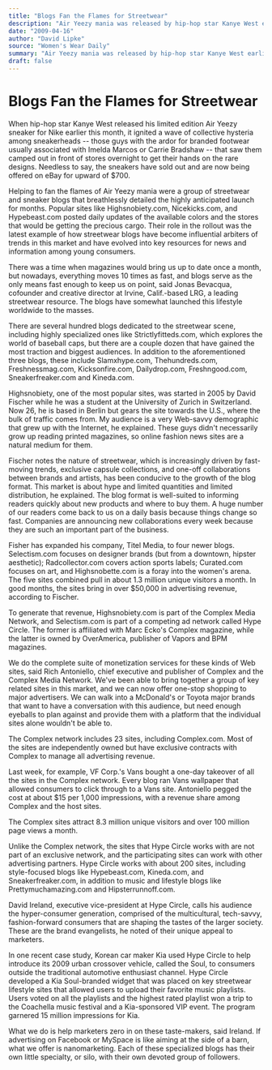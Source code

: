 ```yaml
---
title: "Blogs Fan the Flames for Streetwear"
description: "Air Yeezy mania was released by hip-hop star Kanye West earlier this month. The sneakers have sold out and are now being offered on eBay for upward of $700. Streetwear blogs have become influential ar..."
date: "2009-04-16"
author: "David Lipke"
source: "Women's Wear Daily"
summary: "Air Yeezy mania was released by hip-hop star Kanye West earlier this month. The sneakers have sold out and are now being offered on eBay for upward of $700. Streetwear blogs have become influential arbiters of trends in this market."
draft: false
---
```


# Blogs Fan the Flames for Streetwear

When hip-hop star Kanye West released his limited edition Air Yeezy sneaker for Nike earlier this month, it ignited a wave of collective hysteria among sneakerheads -- those guys with the ardor for branded footwear usually associated with Imelda Marcos or Carrie Bradshaw -- that saw them camped out in front of stores overnight to get their hands on the rare designs. Needless to say, the sneakers have sold out and are now being offered on eBay for upward of $700.

Helping to fan the flames of Air Yeezy mania were a group of streetwear and sneaker blogs that breathlessly detailed the highly anticipated launch for months. Popular sites like Highsnobiety.com, Nicekicks.com, and Hypebeast.com posted daily updates of the available colors and the stores that would be getting the precious cargo. Their role in the rollout was the latest example of how streetwear blogs have become influential arbiters of trends in this market and have evolved into key resources for news and information among young consumers.

There was a time when magazines would bring us up to date once a month, but nowadays, everything moves 10 times as fast, and blogs serve as the only means fast enough to keep us on point, said Jonas Bevacqua, cofounder and creative director at Irvine, Calif.-based LRG, a leading streetwear resource. The blogs have somewhat launched this lifestyle worldwide to the masses.

There are several hundred blogs dedicated to the streetwear scene, including highly specialized ones like Strictlyfitteds.com, which explores the world of baseball caps, but there are a couple dozen that have gained the most traction and biggest audiences. In addition to the aforementioned three blogs, these include Slamxhype.com, Thehundreds.com, Freshnessmag.com, Kicksonfire.com, Dailydrop.com, Freshngood.com, Sneakerfreaker.com and Kineda.com.

Highsnobiety, one of the most popular sites, was started in 2005 by David Fischer while he was a student at the University of Zurich in Switzerland. Now 26, he is based in Berlin but gears the site towards the U.S., where the bulk of traffic comes from. My audience is a very Web-savvy demographic that grew up with the Internet, he explained. These guys didn't necessarily grow up reading printed magazines, so online fashion news sites are a natural medium for them.

Fischer notes the nature of streetwear, which is increasingly driven by fast-moving trends, exclusive capsule collections, and one-off collaborations between brands and artists, has been conducive to the growth of the blog format. This market is about hype and limited quantities and limited distribution, he explained. The blog format is well-suited to informing readers quickly about new products and where to buy them. A huge number of our readers come back to us on a daily basis because things change so fast. Companies are announcing new collaborations every week because they are such an important part of the business.

Fisher has expanded his company, Titel Media, to four newer blogs. Selectism.com focuses on designer brands (but from a downtown, hipster aesthetic); Radcollector.com covers action sports labels; Curated.com focuses on art, and Highsnobette.com is a foray into the women's arena. The five sites combined pull in about 1.3 million unique visitors a month. In good months, the sites bring in over $50,000 in advertising revenue, according to Fischer.

To generate that revenue, Highsnobiety.com is part of the Complex Media Network, and Selectism.com is part of a competing ad network called Hype Circle. The former is affiliated with Marc Ecko's Complex magazine, while the latter is owned by OverAmerica, publisher of Vapors and BPM magazines.

We do the complete suite of monetization services for these kinds of Web sites, said Rich Antoniello, chief executive and publisher of Complex and the Complex Media Network. We've been able to bring together a group of key related sites in this market, and we can now offer one-stop shopping to major advertisers. We can walk into a McDonald's or Toyota major brands that want to have a conversation with this audience, but need enough eyeballs to plan against and provide them with a platform that the individual sites alone wouldn't be able to.

The Complex network includes 23 sites, including Complex.com. Most of the sites are independently owned but have exclusive contracts with Complex to manage all advertising revenue.

Last week, for example, VF Corp.'s Vans bought a one-day takeover of all the sites in the Complex network. Every blog ran Vans wallpaper that allowed consumers to click through to a Vans site. Antoniello pegged the cost at about $15 per 1,000 impressions, with a revenue share among Complex and the host sites.

The Complex sites attract 8.3 million unique visitors and over 100 million page views a month.

Unlike the Complex network, the sites that Hype Circle works with are not part of an exclusive network, and the participating sites can work with other advertising partners. Hype Circle works with about 200 sites, including style-focused blogs like Hypebeast.com, Kineda.com, and Sneakerfreaker.com, in addition to music and lifestyle blogs like Prettymuchamazing.com and Hipsterrunnoff.com.

David Ireland, executive vice-president at Hype Circle, calls his audience the hyper-consumer generation, comprised of the multicultural, tech-savvy, fashion-forward consumers that are shaping the tastes of the larger society. These are the brand evangelists, he noted of their unique appeal to marketers.

In one recent case study, Korean car maker Kia used Hype Circle to help introduce its 2009 urban crossover vehicle, called the Soul, to consumers outside the traditional automotive enthusiast channel. Hype Circle developed a Kia Soul-branded widget that was placed on key streetwear lifestyle sites that allowed users to upload their favorite music playlists. Users voted on all the playlists and the highest rated playlist won a trip to the Coachella music festival and a Kia-sponsored VIP event. The program garnered 15 million impressions for Kia.

What we do is help marketers zero in on these taste-makers, said Ireland. If advertising on Facebook or MySpace is like aiming at the side of a barn, what we offer is nanomarketing. Each of these specialized blogs has their own little specialty, or silo, with their own devoted group of followers.
